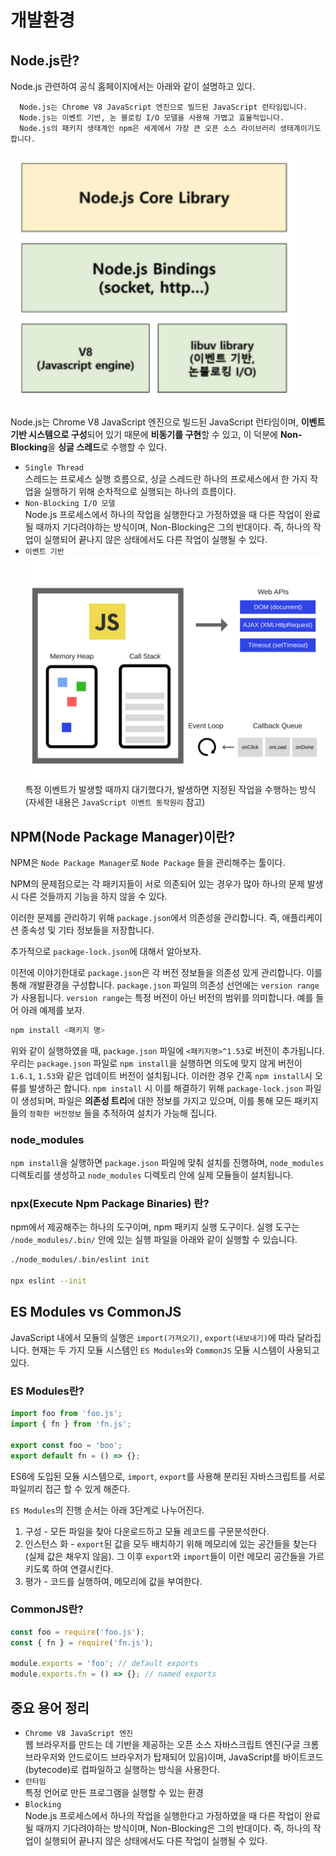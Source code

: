 # 개발환경 

## Node.js란?

Node.js 관련하여 공식 홈페이지에서는 아래와 같이 설명하고 있다.

```text
  Node.js는 Chrome V8 JavaScript 엔진으로 빌드된 JavaScript 런타임입니다.
  Node.js는 이벤트 기반, 논 블로킹 I/O 모델을 사용해 가볍고 효율적입니다. 
  Node.js의 패키지 생태계인 npm은 세계에서 가장 큰 오픈 소스 라이브러리 생태계이기도 합니다.
```

![node](./img/node.png)

Node.js는 Chrome V8 JavaScript 엔진으로 빌드된 JavaScript 런타임이며, **이벤트 기반 시스템으로 구성**되어 있기 때문에 **비동기를 구현**할 수 있고, 이 덕분에 **Non-Blocking**을 **싱글 스레드**로 수행할 수 있다.

- `Single Thread` \
  스레드는 프로세스 실행 흐름으로, 싱글 스레드란 하나의 프로세스에서 한 가지 작업을 실행하기 위해 순차적으로 실행되는 하나의 흐름이다.
- `Non-Blocking I/O 모델` \
  Node.js 프로세스에서 하나의 작업을 실행한다고 가정하였을 때 다른 작업이 완료될 때까지 기다려야하는 방식이며, Non-Blocking은 그의 반대이다. 즉, 하나의 작업이 실행되어 끝나지 않은 상태에서도 다른 작업이 실행될 수 있다.
- `이벤트 기반` \
  ![event_loop](./img/event_loop.png)
  특정 이벤트가 발생할 때까지 대기했다가, 발생하면 지정된 작업을 수행하는 방식(자세한 내용은 `JavaScript 이벤트 동작원리` 참고)

## NPM(Node Package Manager)이란?
NPM은 `Node Package Manager`로 `Node Package` 들을 관리해주는 툴이다.

NPM의 문제점으로는 각 패키지들이 서로 의존되어 있는 경우가 많아 하나의 문제 발생 시 다른 것들까지 기능을 하지 않을 수 있다.

이러한 문제를 관리하기 위해 `package.json`에서 의존성을 관리합니다. 즉, 애플리케이션 종속성 및 기타 정보들을 저장합니다.

추가적으로 `package-lock.json`에 대해서 알아보자.

이전에 이야기한대로 `package.json`은 각 버전 정보들을 의존성 있게 관리합니다. 이를 통해 개발환경을 구성합니다. `package.json` 파일의 의존성 선언에는 `version range`가 사용됩니다. `version range`는 특정 버전이 아닌 버전의 범위를 의미합니다. 예를 들어 아래 예제를 보자.

```bash
npm install <패키지 명>
```

위와 같이 실행하였을 때, `package.json` 파일에 `<패키지명>^1.53`로 버전이 추가됩니다. 우리는 `package.json` 파일로 `npm install`을 실행하면 의도에 맞지 않게 버전이 `1.6.1`, `1.53`와 같은 업데이트 버전이 설치됩니다. 이러한 경우 간혹 `npm install`시 오류를 발생하곤 합니다. `npm install` 시 이를 해결하기 위해 `package-lock.json` 파일이 생성되며, 파일은 **의존성 트리**에 대한 정보를 가지고 있으며, 이를 통해 모든 패키지들의 `정확한 버전정보` 들을 추적하여 설치가 가능해 집니다.

### node_modules

`npm install`을 실행하면 `package.json` 파일에 맞춰 설치를 진행하며, `node_modules` 디렉토리를 생성하고 `node_modules` 디렉토리 안에 실제 모듈들이 설치됩니다.

### npx(Execute Npm Package Binaries) 란?

npm에서 제공해주는 하나의 도구이며, npm 패키지 실행 도구이다. 실행 도구는 `/node_modules/.bin/` 안에 있는 실행 파일을 아래와 같이 실행할 수 있습니다.

```bash
./node_modules/.bin/eslint init

npx eslint --init
```

## ES Modules vs CommonJS

JavaScript 내에서 모듈의 실행은 `import(가져오기)`, `export(내보내기)`에 따라 달라집니다. 현재는 두 가지 모듈 시스템인 `ES Modules`와 `CommonJS` 모듈 시스템이 사용되고 있다.

### ES Modules란?

```js
import foo from 'foo.js';
import { fn } from 'fn.js';

export const foo = 'boo';
export default fn = () => {};
```

ES6에 도입된 모듈 시스템으로, `import`, `export`를 사용해 분리된 자바스크립트를 서로 파일끼리 접근 할 수 있게 해준다.

`ES Modules`의 진행 순서는 아래 3단계로 나누어진다.
1. 구성 - 모든 파일을 찾아 다운로드하고 모듈 레코드를 구문분석한다.
2. 인스턴스 화 - `export`된 값을 모두 배치하기 위해 메모리에 있는 공간들을 찾는다(실제 값은 채우지 않음). 그 이후 `export`와 `import`들이 이런 메모리 공간들을 가르키도록 하여 연결시킨다.
3. 평가 - 코드를 실행하여, 메모리에 값을 부여한다.

### CommonJS란?

```js
const foo = require('foo.js');
const { fn } = require('fn.js');

module.exports = 'foo'; // default exports
module.exports.fn = () => {}; // named exports
```

## 중요 용어 정리

- `Chrome V8 JavaScript 엔진` \
웹 브라우저를 만드는 데 기반을 제공하는 오픈 소스 자바스크립트 엔진(구글 크롬 브라우저와 안드로이드 브라우저가 탑재되어 있음)이며, JavaScript를 바이트코드(bytecode)로 컴파일하고 실행하는 방식을 사용한다.
- `런타임` \
특정 언어로 만든 프로그램을 실행할 수 있는 환경
- `Blocking` \
Node.js 프로세스에서 하나의 작업을 실행한다고 가정하였을 때 다른 작업이 완료될 때까지 기다려야하는 방식이며, Non-Blocking은 그의 반대이다. 즉, 하나의 작업이 실행되어 끝나지 않은 상태에서도 다른 작업이 실행될 수 있다.
